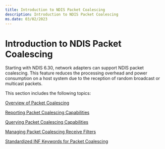 ```yaml
---
title: Introduction to NDIS Packet Coalescing
description: Introduction to NDIS Packet Coalescing
ms.date: 03/02/2023
---
```


# Introduction to NDIS Packet Coalescing


Starting with NDIS 6.30, network adapters can support NDIS packet coalescing. This feature reduces the processing overhead and power consumption on a host system due to the reception of random broadcast or multicast packets.

This section includes the following topics:

[Overview of Packet Coalescing](overview-of-packet-coalescing.md)

[Reporting Packet Coalescing Capabilities](reporting-packet-coalescing-capabilities.md)

[Querying Packet Coalescing Capabilities](querying-packet-coalescing-capabilities.md)

[Managing Packet Coalescing Receive Filters](guidelines-for-managing-packet-coalescing-receive-filters.md)

[Standardized INF Keywords for Packet Coalescing](standardized-inf-keywords-for-packet-coalescing.md)

 

 





